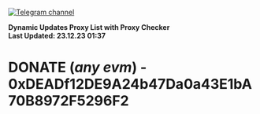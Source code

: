 [![Telegram channel](https://img.shields.io/endpoint?url=https://runkit.io/damiankrawczyk/telegram-badge/branches/master?url=https://t.me/n4z4v0d)](https://t.me/n4z4v0d) 

**Dynamic Updates Proxy List with Proxy Checker**  
**Last Updated: 23.12.23 01:37**

# DONATE (_any evm_) - 0xDEADf12DE9A24b47Da0a43E1bA70B8972F5296F2

